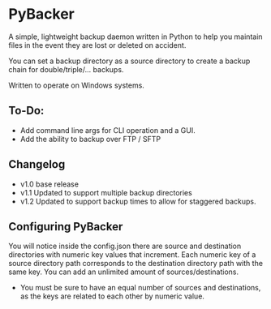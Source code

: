 # PyBacker
A simple, lightweight backup daemon written in Python to help you maintain files in the event they are lost or deleted on accident.

You can set a backup directory as a source directory to create a backup chain for double/triple/... backups.

Written to operate on Windows systems.

## To-Do:
- Add command line args for CLI operation and a GUI.
- Add the ability to backup over FTP / SFTP

## Changelog
- v1.0 base release
- v1.1 Updated to support multiple backup directories
- v1.2 Updated to support backup times to allow for staggered backups.

## Configuring PyBacker
You will notice inside the config.json there are source and destination directories with numeric key values that increment.
Each numeric key of a source directory path corresponds to the destination directory path with the same key.
You can add an unlimited amount of sources/destinations.
- You must be sure to have an equal number of sources and destinations, as the keys are related to each other by numeric value.
